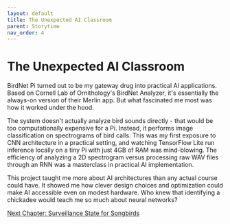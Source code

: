 ```yaml
---
layout: default
title: The Unexpected AI Classroom
parent: Storytime
nav_order: 4
---
```


# The Unexpected AI Classroom

BirdNet Pi turned out to be my gateway drug into practical AI applications. Based on Cornell Lab of Ornithology's BirdNet Analyzer, it's essentially the always-on version of their Merlin app. But what fascinated me most was how it worked under the hood.

The system doesn't actually analyze bird sounds directly - that would be too computationally expensive for a Pi. Instead, it performs image classification on spectrograms of bird calls. This was my first exposure to CNN architecture in a practical setting, and watching TensorFlow Lite run inference locally on a tiny Pi with just 4GB of RAM was mind-blowing. The efficiency of analyzing a 2D spectrogram versus processing raw WAV files through an RNN was a masterclass in practical AI implementation.

This project taught me more about AI architectures than any actual course could have. It showed me how clever design choices and optimization could make AI accessible even on modest hardware. Who knew that identifying a chickadee would teach me so much about neural networks?

[Next Chapter: Surveillance State for Songbirds](/Portfolio/Storytime/surveillance_state_for_songbirds.html)
